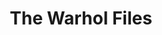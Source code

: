 ---
ee_id: '4153'
site: '1'
type: '2'
long_id: 2014-024 The Warhol Files
url: 2014-024-the-warhol-files
year: '2014'
medium: Essay
commission:
add_credit:
dims:
pitch: "​Text about the super fun Warhol Amiga preservation project I did (w / The
  Carnegie Museum of Art, The Andy Warhol Museum, and The Frank-Ratchye STUDIO for
  Creative Inquiry). Also covers more general thoughts on preservation / performance.
  ;-)"
ps:
live_url: http://artforum.com/inprint/id=46874
related: "[4103] [2012-029-andy-warhol-amiga-preservation] 2012-029 Andy Warhol Amiga
  Preservation"
title: The Warhol Files
youtube:
imgs: the-warhol-files-2014-024-digital-database-ih.jpg
subheading:
year2: '2014'
download:
add_credits:
related_code:
! '':
layout: things-i-made
---